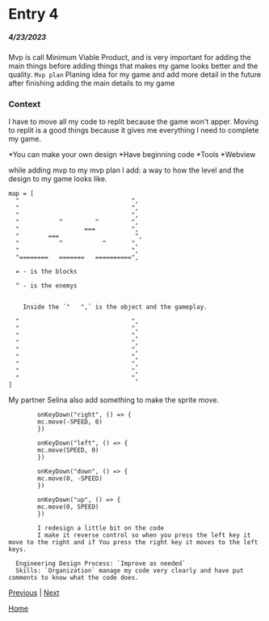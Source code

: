 # Entry 4
##### 4/23/2023

Mvp is call Minimum Viable Product, and is very important for adding the main things before adding things that makes my game looks better and the quality.
`Mvp plan` Planing idea for my game and add more detail in the future after finishing adding the main details to my game


### Context
I have to move all my code to replit because the game won't apper. Moving to replit is a good things because it gives me everything I need to complete my game.

*You can make your own design
*Have beginning code
*Tools
*Webview

while adding mvp to my mvp plan I add: a way to how the level and the design to my game looks like.

```JS
map = [
  "                               ",
  "                               ",
  "                               ",
  "           ^         ^         ",
  "                  ===          ",
  "        ===                     ",
  "           ^           ^       ",
  "                               ",
  "========   =======   ==========",

  = - is the blocks

  ^ - is the enemys


    Inside the `"   ",` is the object and the gameplay.

  "                               ",
  "                               ",
  "                               ",
  "                               ",
  "                               ",
  "                               ",
  "                               ",
  "                               ",
  "                               ",
]
```

My partner Selina also add something to make the sprite move.

```JS
        onKeyDown("right", () => {
        mc.move(-SPEED, 0)
        })

        onKeyDown("left", () => {
        mc.move(SPEED, 0)
        })

        onKeyDown("down", () => {
        mc.move(0, -SPEED)
        })

        onKeyDown("up", () => {
        mc.move(0, SPEED)
        })

        I redesign a little bit on the code
        I make it reverse control so when you press the left key it move to the right and if You press the right key it moves to the left keys.
```

      Engineering Design Process: `Improve as needed`
      Skills: `Organization` manage my code very clearly and have put comments to know what the code does.


[Previous](entry03.md) | [Next](entry05.md)

[Home](../README.md)